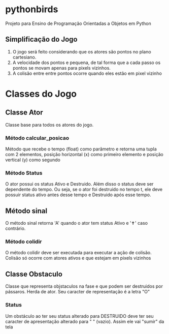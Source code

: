pythonbirds
===========

Projeto para Ensino de Programação Orientadas a Objetos em Python

## Simplificação do Jogo

1. O jogo será feito considerando que os atores são pontos no plano cartesiano. 
2. A velocidade dos pontos e pequena, de tal forma que a cada passo os pontos se movam apenas para pixels vizinhos.
3. A colisão entre entre pontos ocorre quando eles estão em pixel vizinho

# Classes do Jogo

## Classe Ator

Classe base para todos os atores do jogo.

### Método calcular_posicao

Método que recebe o tempo (float) como parâmetro e retorna uma tupla com 2 elementos, posição horizontal (x) como 
primeiro elemento e posição vertical (y) como segundo

### Método Status

O ator possui os status Ativo e Destruido. Além disso o status deve ser dependente do tempo. Ou seja, se o ator foi 
destruido no tempo t, ele deve possuir status ativo antes desse tempo e Destruido após esse tempo.
 

## Método sinal

O método sinal retorna 'A' quando o ator tem status Ativo e '✝' caso contrário.

### Método colidir

O método colidir deve ser executada para executar a ação de colisão. Colisão só ocorre com atores ativos e que estejam
em pixels vizinhos

## Classe Obstaculo

Classe que representa objstaculos na fase e que podem ser destruidos por pássaros. Herda de ator. Seu caracter de 
representação é a letra "O"

### Status

Um obstáculo ao ter seu status alterado para DESTRUIDO deve ter seu caracter de apresentação alterado para " " (vazio).
Assim ele vai "sumir" da tela


